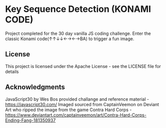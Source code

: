 # Key Sequence Detection (KONAMI CODE)
Project completed for the 30 day vanilla JS coding challenge. Enter the classic Konami code(↑↑↓↓←→←→BA) to trigger a fun image.

## License
This project is licensed under the Apache License - see the LICENSE file for details

## Acknowledgments
JavaScript30 by Wes Bos provided challange and reference material - https://javascript30.com/
Imaged sourced from CaptainVeemon on Deviant Art who ripped the image from the game Contra Hard Corps - https://www.deviantart.com/captainveemon/art/Contra-Hard-Corps-Ending-Fang-181350937

